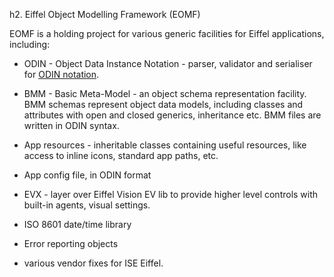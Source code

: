 h2. Eiffel Object Modelling Framework (EOMF)

EOMF is a holding project for various generic facilities for Eiffel applications, including:

* ODIN - Object Data Instance Notation - parser, validator and serialiser for [ODIN notation](https://github.com/openEHR/odin). 

* BMM - Basic Meta-Model - an object schema representation facility. BMM schemas represent object data models, including classes and attributes with open and closed generics, inheritance etc. BMM files are written in ODIN syntax.

* App resources - inheritable classes containing useful resources, like access to inline icons, standard app paths, etc.

* App config file, in ODIN format

* EVX - layer over Eiffel Vision EV lib to provide higher level controls with built-in agents, visual settings.

* ISO 8601 date/time library

* Error reporting objects

* various vendor fixes for ISE Eiffel.


